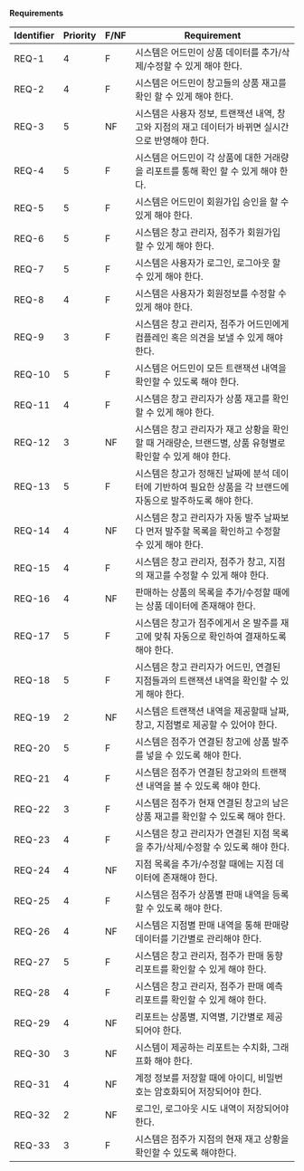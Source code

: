 **Requirements**

| Identifier | Priority | F/NF | Requirement                                                  |
| ---------- | -------- | ---- | ------------------------------------------------------------ |
| REQ-1      | 4        | F    | 시스템은 어드민이 상품 데이터를 추가/삭제/수정할 수 있게 해야 한다. |
| REQ-2      | 4        | F    | 시스템은 어드민이 창고들의 상품 재고를 확인 할 수  있게 해야 한다. |
| REQ-3      | 5        | NF   | 시스템은 사용자 정보, 트랜잭션 내역, 창고와 지점의  재고 데이터가 바뀌면 실시간으로 반영해야 한다. |
| REQ-4      | 5        | F    | 시스템은 어드민이 각 상품에 대한 거래량을 리포트를  통해 확인 할 수 있게 해야 한다. |
| REQ-5      | 5        | F    | 시스템은 어드민이 회원가입 승인을 할 수 있게 해야  한다.     |
| REQ-6      | 5        | F    | 시스템은 창고 관리자, 점주가 회원가입 할 수 있게 해야  한다. |
| REQ-7      | 5        | F    | 시스템은 사용자가 로그인, 로그아웃 할 수 있게 해야 한다.     |
| REQ-8      | 4        | F    | 시스템은 사용자가 회원정보를 수정할 수 있게 해야  한다.      |
| REQ-9      | 3        | F    | 시스템은 창고 관리자, 점주가 어드민에게 컴플레인 혹은 의견을 보낼 수 있게 해야 한다. |
| REQ-10     | 5        | F    | 시스템은 어드민이 모든 트랜잭션 내역을 확인할 수  있도록 해야 한다. |
| REQ-11     | 4        | F    | 시스템은 창고 관리자가 상품 재고를 확인할 수 있게  해야 한다. |
| REQ-12     | 3        | NF   | 시스템은 창고 관리자가 재고 상황을 확인할 때  거래량순, 브랜드별, 상품 유형별로 확인할 수 있게 해야 한다. |
| REQ-13     | 5        | F    | 시스템은 창고가 정해진 날짜에 분석 데이터에 기반하여  필요한 상품을 각 브랜드에 자동으로 발주하도록 해야 한다. |
| REQ-14     | 4        | NF   | 시스템은 창고 관리자가 자동 발주 날짜보다 먼저 발주할  목록을 확인하고 수정할 수 있게 해야 한다. |
| REQ-15     | 4        | F    | 시스템은 창고 관리자, 점주가 창고, 지점의 재고를 수정할 수 있게 해야 한다. |
| REQ-16     | 4        | NF   | 판매하는 상품의 목록을 추가/수정할 때에는 상품  데이터에 존재해야 한다. |
| REQ-17     | 5        | F    | 시스템은 창고가 점주에게서 온 발주를 재고에 맞춰  자동으로 확인하여 결재하도록 해야 한다. |
| REQ-18     | 5        | F    | 시스템은 창고 관리자가 어드민, 연결된 지점들과의  트랜잭션 내역을 확인할 수 있게 해야 한다. |
| REQ-19     | 2        | NF   | 시스템은 트랜잭션 내역을 제공할때 날짜, 창고,  지점별로 제공할 수 있어야 한다. |
| REQ-20     | 5        | F    | 시스템은 점주가 연결된 창고에 상품 발주를 넣을 수  있도록 해야 한다. |
| REQ-21     | 4        | F    | 시스템은 점주가 연결된 창고와의 트랜잭션 내역을 볼 수  있도록 해야 한다. |
| REQ-22     | 3        | F    | 시스템은 점주가 현재 연결된 창고의 남은 상품 재고를  확인할 수 있도록 해야 한다. |
| REQ-23     | 4        | F    | 시스템은 창고 관리자가 연결된 지점 목록을  추가/삭제/수정할 수 있도록 해야 한다. |
| REQ-24     | 4        | NF   | 지점 목록을 추가/수정할 때에는 지점 데이터에 존재해야  한다. |
| REQ-25     | 4        | F    | 시스템은 점주가 상품별 판매 내역을 등록할 수 있도록  해야 한다. |
| REQ-26     | 4        | NF   | 시스템은 지점별 판매 내역을 통해 판매량 데이터를  기간별로 관리해야 한다. |
| REQ-27     | 5        | F    | 시스템은 창고 관리자, 점주가 판매 동향 리포트를  확인할 수 있게 해야 한다. |
| REQ-28     | 4        | F    | 시스템은 창고 관리자, 점주가 판매 예측 리포트를  확인할 수 있게 해야 한다. |
| REQ-29     | 4        | NF   | 리포트는 상품별, 지역별, 기간별로 제공되어야 한다.           |
| REQ-30     | 3        | NF   | 시스템이 제공하는 리포트는 수치화, 그래프화 해야  한다.      |
| REQ-31     | 4        | NF   | 계정 정보를 저장할 때에 아이디, 비밀번호는 암호화되어 저장되어야 한다. |
| REQ-32     | 2        | NF   | 로그인, 로그아웃 시도 내역이 저장되어야 한다.                |
| REQ-33     | 3        | F    | 시스템은 점주가 지점의 현재 재고 상황을 확인할 수 있도록 해야한다. |
